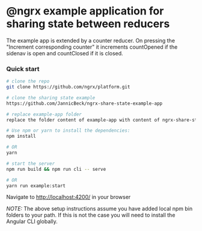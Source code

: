 # @ngrx example application for sharing state between reducers
The example app is extended by a counter reducer. On pressing the "Increment corresponding counter" it increments countOpened if the sidenav is open and countClosed if it is closed.

### Quick start

```bash
# clone the repo
git clone https://github.com/ngrx/platform.git

# clone the sharing state example
https://github.com/JannicBeck/ngrx-share-state-example-app

# replace example-app folder
replace the folder content of example-app with content of ngrx-share-state-example-app

# Use npm or yarn to install the dependencies:
npm install

# OR
yarn

# start the server
npm run build && npm run cli -- serve

# OR
yarn run example:start
```

Navigate to [http://localhost:4200/](http://localhost:4200/) in your browser

_NOTE:_ The above setup instructions assume you have added local npm bin folders to your path.
If this is not the case you will need to install the Angular CLI globally.

